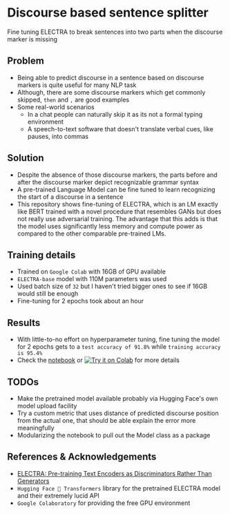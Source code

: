 # Discourse based sentence splitter
Fine tuning ELECTRA to break sentences into two parts when the discourse marker is missing

## Problem
 - Being able to predict discourse in a sentence based on discourse markers is quite useful for many NLP task
 - Although, there are some discourse markers which get commonly skipped, `then` and `,` are good examples
 - Some real-world scenarios
   - In a chat people can naturally skip it as its not a formal typing environment
   - A speech-to-text software that doesn't translate verbal cues, like pauses, into commas
   
## Solution
 - Despite the absence of those discourse markers, the parts before and after the discourse marker depict recognizable grammar syntax
 - A pre-trained Language Model can be fine tuned to learn recognizing the start of a discourse in a sentence
 - This repository shows fine-tuning of ELECTRA, which is an LM exactly like BERT trained with a novel procedure that resembles GANs but does not really use adversarial training. The advantage that this adds is that the model uses significantly less memory and compute power as compared to the other comparable pre-trained LMs.
 
## Training details
 - Trained on `Google Colab` with 16GB of GPU available
 - `ELECTRA-base` model with 110M parameters was used
 - Used batch size of `32` but I haven't tried bigger ones to see if 16GB would still be enough
 - Fine-tuning for 2 epochs took about an hour
 
## Results
 - With little-to-no effort on hyperparameter tuning, fine tuning the model for 2 epochs gets to a `test accuracy of 91.8%` while `training accuracy is 95.4%`
 - Check the [notebook](https://github.com/pavanchhatpar/sentence-splitter/blob/master/Sentence_splitting_model.ipynb) or [![Try it on Colab](https://colab.research.google.com/assets/colab-badge.svg)](https://colab.research.google.com/github/pavanchhatpar/sentence-splitter/blob/master/Sentence_splitting_model.ipynb) for more details

## TODOs
 - Make the pretrained model available probably via Hugging Face's own model upload facility
 - Try a custom metric that uses distance of predicted discourse position from the actual one, that should be able explain the error more meaningfully
 - Modularizing the notebook to pull out the Model class as a package
 
## References & Acknowledgements
 - [ELECTRA: Pre-training Text Encoders as Discriminators Rather Than Generators](https://arxiv.org/abs/2003.10555)
 - `Hugging Face 🤗 Transformers` library for the pretrained ELECTRA model and their extremely lucid API
 - `Google Colaboratory` for providing the free GPU environment
